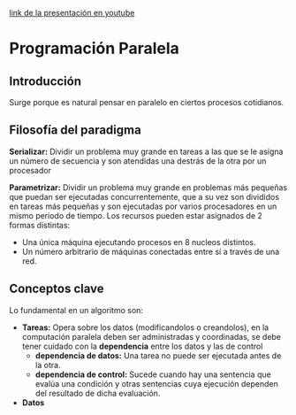 [link de la presentación en youtube](https://www.youtube.com/watch?v=Qb0_xnTgibI)
# Programación Paralela

## Introducción

Surge porque es natural pensar en paralelo en ciertos procesos cotidianos.

## Filosofía del paradigma

**Serializar:** Dividir un problema muy grande en tareas a las que se le asigna
un número de secuencia y son atendidas una destrás de la otra por un procesador

**Parametrizar:** Dividir un problema muy grande en problemas más pequeñas que
puedan ser ejecutadas concurrentemente, que a su vez son divididos en tareas
más pequeñas y son ejecutadas por varios procesadores en un mismo periodo de
tiempo. Los recursos pueden estar asignados de 2 formas distintas:

* Una única máquina ejecutando procesos en 8 nucleos distintos.
* Un número arbitrario de máquinas conectadas entre sí a través de una red.

## Conceptos clave

Lo fundamental en un algoritmo son:

* **Tareas:** Opera sobre los datos (modificandolos o creandolos), en la
computación paralela deben ser administradas y coordinadas, se debe tener
cuidado con la **dependencia** entre los datos y las de control
	* **dependencia de datos:** Una tarea no puede ser ejecutada antes de la
	otra.
	* **dependencia de control:** Sucede cuando hay una sentencia que evalúa
	una condición y otras sentencias cuya ejecución dependen del resultado de 
	dicha evaluación.
* **Datos**

